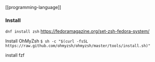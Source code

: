 [[programming-language]]

### Install
`dnf install zsh`
https://fedoramagazine.org/set-zsh-fedora-system/

Install OhMyZsh
`$ sh -c "$(curl -fsSL https://raw.github.com/ohmyzsh/ohmyzsh/master/tools/install.sh)"`

install fzf